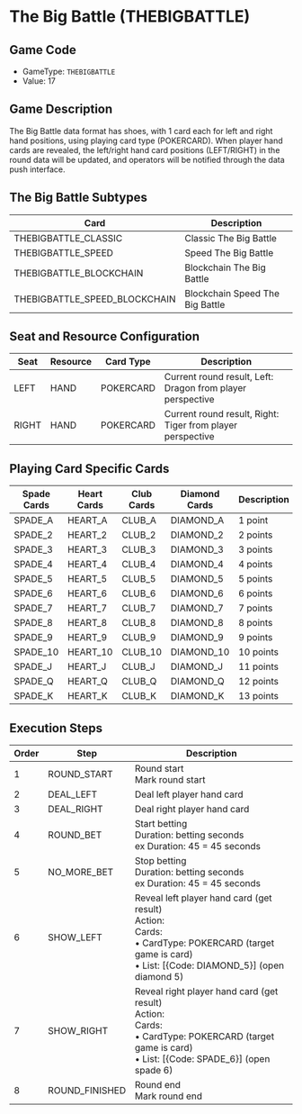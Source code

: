 <!-- markdownlint-disable MD033 -->
# The Big Battle (THEBIGBATTLE)

## Game Code

- GameType: `THEBIGBATTLE`
- Value: 17

## Game Description

The Big Battle data format has shoes, with 1 card each for left and right hand positions, using playing card type (POKERCARD). When player hand cards are revealed, the left/right hand card positions (LEFT/RIGHT) in the round data will be updated, and operators will be notified through the data push interface.

## The Big Battle Subtypes

| Card | Description |
|------|-------------|
| THEBIGBATTLE_CLASSIC | Classic The Big Battle |
| THEBIGBATTLE_SPEED | Speed The Big Battle |
| THEBIGBATTLE_BLOCKCHAIN | Blockchain The Big Battle |
| THEBIGBATTLE_SPEED_BLOCKCHAIN | Blockchain Speed The Big Battle |

## Seat and Resource Configuration

| Seat | Resource | Card Type | Description |
|------|----------|-----------|-------------|
| LEFT | HAND | POKERCARD | Current round result, Left: Dragon from player perspective |
| RIGHT | HAND | POKERCARD | Current round result, Right: Tiger from player perspective |

## Playing Card Specific Cards

| Spade Cards | Heart Cards | Club Cards | Diamond Cards | Description |
|-------------|-------------|------------|---------------|-------------|
| SPADE_A | HEART_A | CLUB_A | DIAMOND_A | 1 point |
| SPADE_2 | HEART_2 | CLUB_2 | DIAMOND_2 | 2 points |
| SPADE_3 | HEART_3 | CLUB_3 | DIAMOND_3 | 3 points |
| SPADE_4 | HEART_4 | CLUB_4 | DIAMOND_4 | 4 points |
| SPADE_5 | HEART_5 | CLUB_5 | DIAMOND_5 | 5 points |
| SPADE_6 | HEART_6 | CLUB_6 | DIAMOND_6 | 6 points |
| SPADE_7 | HEART_7 | CLUB_7 | DIAMOND_7 | 7 points |
| SPADE_8 | HEART_8 | CLUB_8 | DIAMOND_8 | 8 points |
| SPADE_9 | HEART_9 | CLUB_9 | DIAMOND_9 | 9 points |
| SPADE_10 | HEART_10 | CLUB_10 | DIAMOND_10 | 10 points |
| SPADE_J | HEART_J | CLUB_J | DIAMOND_J | 11 points |
| SPADE_Q | HEART_Q | CLUB_Q | DIAMOND_Q | 12 points |
| SPADE_K | HEART_K | CLUB_K | DIAMOND_K | 13 points |

## Execution Steps

| Order | Step | Description |
|-------|------|-------------|
| 1 | ROUND_START | Round start<br/>Mark round start |
| 2 | DEAL_LEFT | Deal left player hand card |
| 3 | DEAL_RIGHT | Deal right player hand card |
| 4 | ROUND_BET | Start betting<br/>Duration: betting seconds<br/>ex Duration: 45 = 45 seconds |
| 5 | NO_MORE_BET | Stop betting<br/>Duration: betting seconds<br/>ex Duration: 45 = 45 seconds |
| 6 | SHOW_LEFT | Reveal left player hand card (get result)<br/>Action:<br/>Cards:<br/>• CardType: POKERCARD (target game is card)<br/>• List: [&#123;Code: DIAMOND_5&#125;] (open diamond 5) |
| 7 | SHOW_RIGHT | Reveal right player hand card (get result)<br/>Action:<br/>Cards:<br/>• CardType: POKERCARD (target game is card)<br/>• List: [&#123;Code: SPADE_6&#125;] (open spade 6) |
| 8 | ROUND_FINISHED | Round end<br/>Mark round end |
